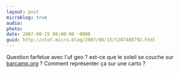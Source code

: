 ```yaml
---
layout: post
microblog: true
audio: 
photo: 
date: 2007-08-15 00:00:00 -0000
guid: http://xtof.micro.blog/2007/08/15/t207488792.html
---
```

Question farfelue avec l'uf geo ? est-ce que le soleil se couche sur [barcamp.org](http://barcamp.org) ? Comment représenter ça sur une carto ?
